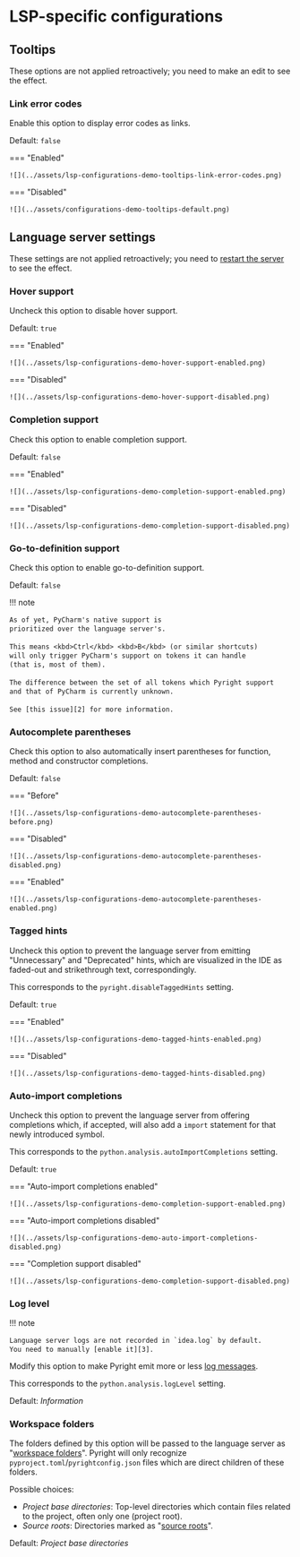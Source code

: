 # LSP-specific configurations


## Tooltips

These options are not applied retroactively;
you need to make an edit to see the effect.


### Link error codes

Enable this option to display error codes as links.

Default: `false`

=== "Enabled"

    ![](../assets/lsp-configurations-demo-tooltips-link-error-codes.png)

=== "Disabled"

    ![](../assets/configurations-demo-tooltips-default.png)


## Language server settings

These settings are not applied retroactively;
you need to [restart the server][1] to see the effect.


### Hover support

Uncheck this option to disable hover support.

Default: `true`

=== "Enabled"

    ![](../assets/lsp-configurations-demo-hover-support-enabled.png)

=== "Disabled"

    ![](../assets/lsp-configurations-demo-hover-support-disabled.png)


### Completion support

Check this option to enable completion support.

Default: `false`

=== "Enabled"

    ![](../assets/lsp-configurations-demo-completion-support-enabled.png)

=== "Disabled"

    ![](../assets/lsp-configurations-demo-completion-support-disabled.png)


### Go-to-definition support

Check this option to enable go-to-definition support.

Default: `false`

!!! note

    As of yet, PyCharm's native support is
    prioritized over the language server's.

    This means <kbd>Ctrl</kbd> <kbd>B</kbd> (or similar shortcuts)
    will only trigger PyCharm's support on tokens it can handle
    (that is, most of them).

    The difference between the set of all tokens which Pyright support
    and that of PyCharm is currently unknown.

    See [this issue][2] for more information.


### Autocomplete parentheses

Check this option to also automatically insert parentheses
for function, method and constructor completions.

Default: `false`

=== "Before"

    ![](../assets/lsp-configurations-demo-autocomplete-parentheses-before.png)

=== "Disabled"

    ![](../assets/lsp-configurations-demo-autocomplete-parentheses-disabled.png)

=== "Enabled"

    ![](../assets/lsp-configurations-demo-autocomplete-parentheses-enabled.png)


### Tagged hints

Uncheck this option to prevent the language server from emitting
"Unnecessary" and "Deprecated" hints, which are visualized in the IDE
as faded-out and strikethrough text, correspondingly.

This corresponds to the `pyright.disableTaggedHints` setting.

Default: `true`

=== "Enabled"

    ![](../assets/lsp-configurations-demo-tagged-hints-enabled.png)

=== "Disabled"

    ![](../assets/lsp-configurations-demo-tagged-hints-disabled.png)


### Auto-import completions

Uncheck this option to prevent the language server from offering
completions which, if accepted, will also add a `import` statement
for that newly introduced symbol.

This corresponds to the `python.analysis.autoImportCompletions` setting.

Default: `true`

=== "Auto-import completions enabled"

    ![](../assets/lsp-configurations-demo-completion-support-enabled.png)

=== "Auto-import completions disabled"

    ![](../assets/lsp-configurations-demo-auto-import-completions-disabled.png)

=== "Completion support disabled"

    ![](../assets/lsp-configurations-demo-completion-support-disabled.png)


### Log level

!!! note

    Language server logs are not recorded in `idea.log` by default.
    You need to manually [enable it][3].

Modify this option to make Pyright emit more or less [log messages][4].

This corresponds to the `python.analysis.logLevel` setting.

Default: <i>Information</i>


### Workspace folders

The folders defined by this option will be passed
to the language server as "[workspace folders][5]".
Pyright will only recognize `pyproject.toml`/`pyrightconfig.json` files
which are direct children of these folders.

Possible choices:

* <i>Project base directories</i>:
  Top-level directories which contain files related to the project,
  often only one (project root).
* <i>Source roots</i>:
  Directories marked as "[source roots][6]".

Default: <i>Project base directories</i>


  [1]: ../how-to.md#how-to-restart-the-language-server
  [2]: https://github.com/InSyncWithFoo/pyright-langserver-for-pycharm/issues/29
  [3]: ../how-to.md#how-to-enable-language-server-logging
  [4]: https://microsoft.github.io/language-server-protocol/specifications/lsp/3.17/specification/#window_logMessage
  [5]: https://microsoft.github.io/language-server-protocol/specifications/lsp/3.17/specification/#workspace_workspaceFolders
  [6]: https://www.jetbrains.com/help/pycharm/content-root.html
